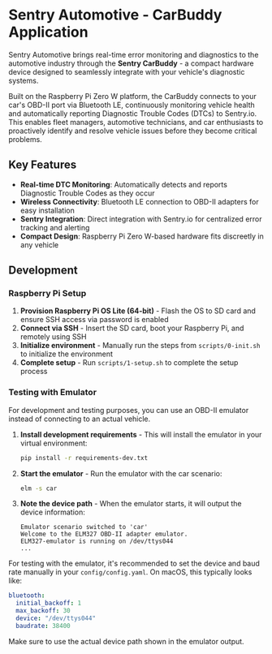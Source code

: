 # Sentry Automotive - CarBuddy Application

Sentry Automotive brings real-time error monitoring and diagnostics to the automotive industry through the **Sentry CarBuddy** - a compact hardware device designed to seamlessly integrate with your vehicle's diagnostic systems.

Built on the Raspberry Pi Zero W platform, the CarBuddy connects to your car's OBD-II port via Bluetooth LE, continuously monitoring vehicle health and automatically reporting Diagnostic Trouble Codes (DTCs) to Sentry.io. This enables fleet managers, automotive technicians, and car enthusiasts to proactively identify and resolve vehicle issues before they become critical problems.

## Key Features

- **Real-time DTC Monitoring**: Automatically detects and reports Diagnostic Trouble Codes as they occur
- **Wireless Connectivity**: Bluetooth LE connection to OBD-II adapters for easy installation
- **Sentry Integration**: Direct integration with Sentry.io for centralized error tracking and alerting
- **Compact Design**: Raspberry Pi Zero W-based hardware fits discreetly in any vehicle

## Development

### Raspberry Pi Setup

1. **Provision Raspberry Pi OS Lite (64-bit)** - Flash the OS to SD card and ensure SSH access via password is enabled
2. **Connect via SSH** - Insert the SD card, boot your Raspberry Pi, and remotely using SSH
3. **Initialize environment** - Manually run the steps from `scripts/0-init.sh` to initialize the environment
4. **Complete setup** - Run `scripts/1-setup.sh` to complete the setup process

### Testing with Emulator

For development and testing purposes, you can use an OBD-II emulator instead of connecting to an actual vehicle.

1. **Install development requirements** - This will install the emulator in your virtual environment:
   ```bash
   pip install -r requirements-dev.txt
   ```

2. **Start the emulator** - Run the emulator with the car scenario:
   ```bash
   elm -s car
   ```

3. **Note the device path** - When the emulator starts, it will output the device information:
   ```
   Emulator scenario switched to 'car'
   Welcome to the ELM327 OBD-II adapter emulator.
   ELM327-emulator is running on /dev/ttys044
   ...
   ```

For testing with the emulator, it's recommended to set the device and baud rate manually in your `config/config.yaml`. On macOS, this typically looks like:

```yaml
bluetooth:
  initial_backoff: 1
  max_backoff: 30
  device: "/dev/ttys044"
  baudrate: 38400
```

Make sure to use the actual device path shown in the emulator output.

